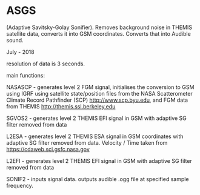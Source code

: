 # ASGS
(Adaptive Savitsky-Golay Sonifier).  Removes background noise in THEMIS satellite data, converts it into GSM coordinates. Converts that into Audible sound.

July - 2018


resolution of data is 3 seconds.

main functions:

NASASCP - generates level 2 FGM signal, initialises the conversion to GSM using IGRF using satellite state/position files from the NASA Scatterometer Climate Record Pathfinder (SCP) http://www.scp.byu.edu, and FGM data from THEMIS http://themis.ssl.berkeley.edu

SGVOS2 - generates level 2 THEMIS EFI signal in GSM with adaptive SG filter removed from data

L2ESA - generates level 2 THEMIS ESA signal in GSM coordinates with adaptive SG filter removed from data. Velocity / Time taken from https://cdaweb.sci.gsfc.nasa.gov

L2EFI - generates level 2 THEMIS EFI signal in GSM with adaptive SG filter removed from data

SONIF2 - inputs signal data. outputs audible .ogg file at specified sample frequency.




